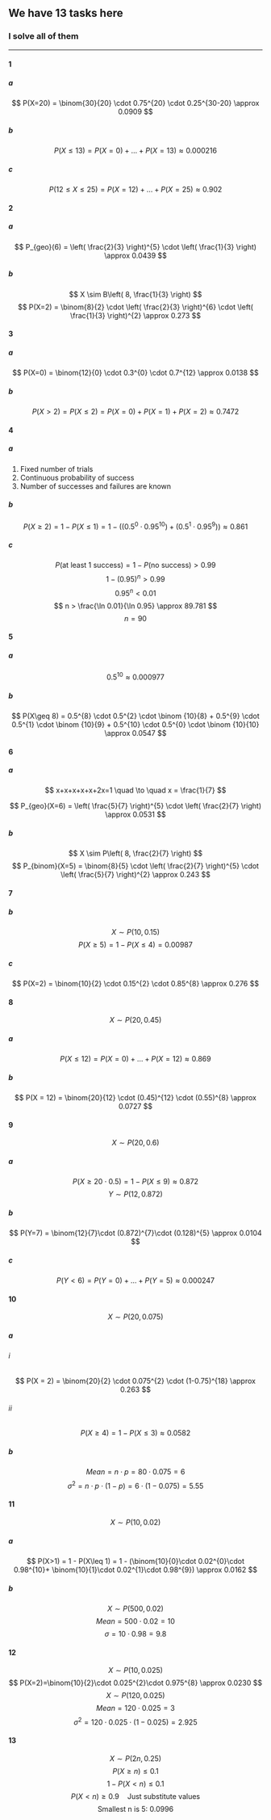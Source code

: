 ## We have 13 tasks here
### I solve all of them

---
#### 1
##### a
$$
P(X=20) = \binom{30}{20} \cdot 0.75^{20} \cdot 0.25^{30-20} \approx 0.0909
$$
##### b
$$
P(X\leq 13) =P(X=0) + \dots +P(X = 13) \approx 0.000216
$$
##### c
$$
P(12 \leq X \leq 25) =P(X=12) + \dots +P(X = 25) \approx 0.902
$$
#### 2
##### a
$$
P_{geo}(6) =  \left( \frac{2}{3} \right)^{5} \cdot \left( \frac{1}{3} \right) \approx 0.0439
$$
##### b
$$
X \sim B\left( 8, \frac{1}{3} \right) 
$$
$$
P(X=2) = \binom{8}{2} \cdot \left( \frac{2}{3} \right)^{6} \cdot \left( \frac{1}{3} \right)^{2} \approx 0.273
$$
#### 3
##### a
$$
P(X=0) = \binom{12}{0} \cdot 0.3^{0} \cdot 0.7^{12} \approx 0.0138
$$
##### b
$$
P(X>2) = P(X \leq 2) = P(X=0) + P(X=1) +P(X=2) \approx 0.7472
$$
#### 4
##### a

1. Fixed number of trials
2. Continuous probability of success
3. Number of successes and failures are known 

##### b
$$
P(X\geq 2) = 1 - P(X\leq 1) = 1 - ((0.5^{0} \cdot 0.95^{10})+(0.5^{1} \cdot 0.95^{9})) \approx 0.861
$$
##### c
$$
P(\text{at least 1 success}) = 1 - P(\text{no success)} >0.99
$$
$$
1 - (0.95)^{n} > 0.99
$$
$$
0.95^{n} < 0.01
$$
$$
n > \frac{\ln 0.01}{\ln 0.95} \approx 89.781
$$
$$
n = 90
$$
#### 5
##### a
$$
0.5^{10} \approx 0.000977
$$
##### b
$$
P(X\geq 8) = 
0.5^{8} \cdot 0.5^{2} \cdot \binom {10}{8} + 
0.5^{9} \cdot 0.5^{1} \cdot \binom {10}{9} + 
0.5^{10} \cdot 0.5^{0} \cdot \binom {10}{10}
\approx 0.0547
$$
#### 6
##### a
$$
x+x+x+x+x+2x=1 \quad \to \quad x = \frac{1}{7}
$$

$$
P_{geo}(X=6) = \left( \frac{5}{7} \right)^{5} \cdot \left( \frac{2}{7} \right) \approx 0.0531
$$
##### b
$$
X \sim P\left( 8, \frac{2}{7} \right)
$$
$$
P_{binom}(X=5) = \binom{8}{5} \cdot
\left( \frac{2}{7} \right)^{5} \cdot 
\left( \frac{5}{7} \right)^{2}
\approx 0.243
$$
#### 7
##### b
$$
X \sim P(10, 0.15) 
$$
$$
P(X\geq 5) = 1 - P(X \leq 4) = 0.00987
$$
##### c
$$
P(X=2) = \binom{10}{2} \cdot 0.15^{2} \cdot 0.85^{8} \approx 0.276
$$
#### 8
$$
X \sim P(20, 0.45) 
$$
##### a
$$
P(X\leq 12) = P(X=0)+\dots +P(X=12) \approx 0.869
$$
##### b
$$
P(X = 12) = \binom{20}{12} \cdot (0.45)^{12} \cdot (0.55)^{8} \approx 0.0727
$$
#### 9
$$
X \sim P(20, 0.6) 
$$
##### a
$$
P(X\geq 20 \cdot 0.5) = 1 - P(X\leq 9) \approx 0.872
$$
$$
Y \sim P(12, 0.872) 
$$
##### b
$$
P(Y=7) = \binom{12}{7}\cdot (0.872)^{7}\cdot (0.128)^{5} \approx 0.0104
$$
##### c
$$
P(Y<6 ) = P(Y=0) +\dots +P(Y=5) 
\approx 0.000247
$$
#### 10
$$
X \sim P(20, 0.075) 
$$
##### a
###### i
$$
P(X = 2) = \binom{20}{2} \cdot 0.075^{2} \cdot (1-0.75)^{18} \approx 0.263
$$
###### ii
$$
P(X \geq 4) = 1 - P(X\leq 3) \approx 0.0582
$$
##### b
$$
Mean = n\cdot p = 80\cdot 0.075 = 6
$$
$$
\sigma^{2} = n\cdot p\cdot(1-p)=6\cdot(1-0.075) = 5.55
$$
#### 11
$$
X \sim P(10, 0.02)
$$
##### a
$$
P(X>1) = 1 - P(X\leq 1) = 1 - 
(\binom{10}{0}\cdot 0.02^{0}\cdot 0.98^{10}+
\binom{10}{1}\cdot 0.02^{1}\cdot 0.98^{9}) \approx
0.0162
$$
##### b
$$
X \sim P(500, 0.02)
$$
$$
Mean = 500\cdot 0.02=10
$$
$$
\sigma = 10\cdot 0.98 = 9.8
$$
#### 12
$$
X \sim P(10, 0.025)
$$
$$
P(X=2)=\binom{10}{2}\cdot 0.025^{2}\cdot 0.975^{8} \approx 0.0230
$$
$$
X \sim P(120, 0.025)
$$
$$
Mean = 120 \cdot 0.025 = 3
$$
$$
\sigma^{2} = 120 \cdot 0.025 \cdot (1 - 0.025) = 2.925 
$$
#### 13
$$
X \sim P(2n, 0.25)
$$
$$
P(X \geq n) \leq 0.1
$$
$$
1 - P(X < n) \leq 0.1
$$
$$
P(X < n) \geq 0.9 \quad \text{Just substitute values}
$$
$$
 \text{Smallest n is 5: } 0.0996
$$